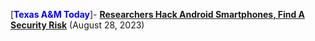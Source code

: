 [**<span style="color:blue">Texas A&M Today</span>**]- **[Researchers Hack Android Smartphones, Find A Security Risk](https://today.tamu.edu/2023/08/28/researchers-hack-android-smartphones-find-a-security-risk/)**  (August 28, 2023)